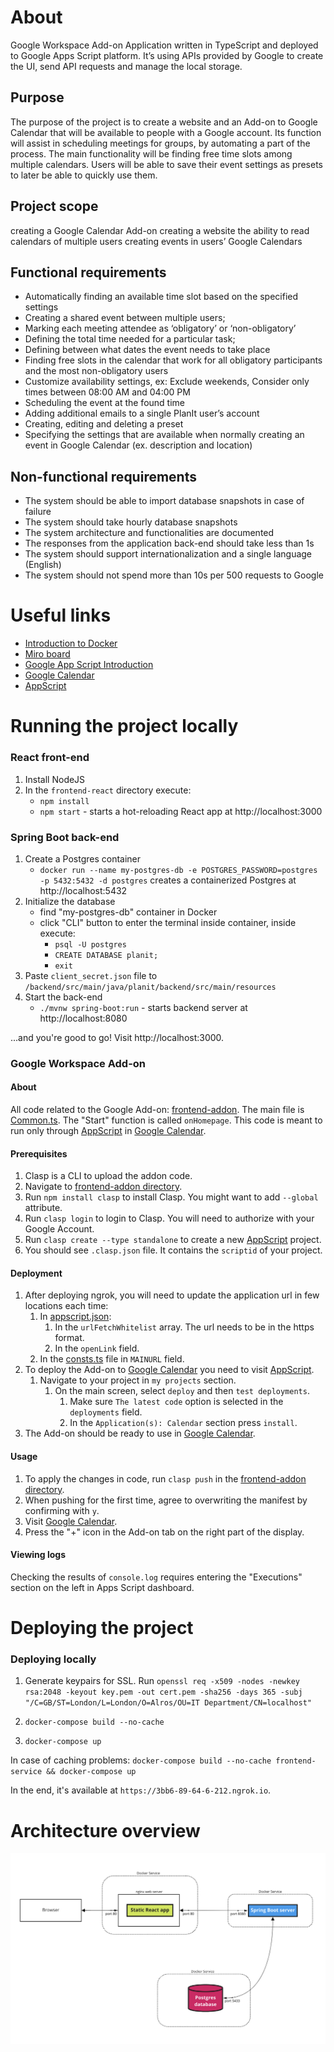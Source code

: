 # About

Google Workspace Add-on
Application written in TypeScript and deployed to Google Apps Script platform. It’s using APIs provided by Google to create the UI, send API requests and manage the local storage.

## Purpose
The purpose of the project is to create a website and an Add-on to Google Calendar that will be available to people with a Google account. Its function will assist in scheduling meetings for groups, by automating a part of the process. The main functionality will be finding free time slots among multiple calendars. Users will be able to save their event settings as presets to later be able to quickly use them.

## Project scope
creating a Google Calendar Add-on
creating a website
the ability to read calendars of multiple users
creating events in users’ Google Calendars

## Functional requirements
* Automatically finding an available time slot based on the specified settings
* Creating a shared event between multiple users;
* Marking each meeting attendee as ‘obligatory’ or ‘non-obligatory’
* Defining the total time needed for a particular task;
* Defining between what dates the event needs to take place
* Finding free slots in the calendar that work for all obligatory participants and the most non-obligatory users
* Customize availability settings, ex: Exclude weekends, Consider only times between 08:00 AM and 04:00 PM
* Scheduling the event at the found time
* Adding additional emails to a single PlanIt user’s account
* Creating, editing and deleting a preset
* Specifying the settings that are available when normally creating an event in Google Calendar (ex. description and location)
## Non-functional requirements
* The system should be able to import database snapshots in case of failure
* The system should take hourly database snapshots
* The system architecture and functionalities are documented
* The responses from the application back-end should take less than 1s
* The system should support internationalization and a single language (English)
* The system should not spend more than 10s per 500 requests to Google


# Useful links

- [Introduction to Docker](/docs/Docker.md)
- [Miro board](https://miro.com/app/board/uXjVPVOoQV0=/)
- [Google App Script Introduction](https://developers.google.com/apps-script)
- [Google Calendar](https://calendar.google.com/)
- [AppScript](https://script.google.com/)

# Running the project locally

### React front-end

1. Install NodeJS
2. In the `frontend-react` directory execute:
   - `npm install`
   - `npm start` - starts a hot-reloading React app at http://localhost:3000

### Spring Boot back-end

1. Create a Postgres container
   - `docker run --name my-postgres-db -e POSTGRES_PASSWORD=postgres -p 5432:5432 -d postgres` creates a containerized Postgres at http://localhost:5432
2. Initialize the database
   - find "my-postgres-db" container in Docker
   - click "CLI" button to enter the terminal inside container, inside execute:
     - `psql -U postgres`
     - `CREATE DATABASE planit;`
     - `exit`
3. Paste `client_secret.json` file to `/backend/src/main/java/planit/backend/src/main/resources`
4. Start the back-end
   - `./mvnw spring-boot:run` - starts backend server at http://localhost:8080

...and you're good to go! Visit http://localhost:3000.

### Google Workspace Add-on

#### About

All code related to the Google Add-on: [frontend-addon](frontend-addon). The main file is [Common.ts](frontend-addon/Common.ts). The "Start" function is called `onHomepage`. This code is meant to run only through [AppScript](https://script.google.com/) in [Google Calendar](https://calendar.google.com/).

#### Prerequisites

1. Clasp is a CLI to upload the addon code.
2. Navigate to [frontend-addon directory](frontend-addon).
3. Run `npm install clasp` to install Clasp. You might want to add `--global` attribute.
4. Run `clasp login` to login to Clasp. You will need to authorize with your Google Account.
5. Run `clasp create --type standalone` to create a new [AppScript](https://script.google.com/) project.
6. You should see `.clasp.json` file. It contains the `scriptid` of your project.

#### Deployment

1. After deploying ngrok, you will need to update the application url in few locations each time:
    1. In [appscript.json](frontend-addon/appsscript.json):
        1. In the `urlFetchWhitelist` array. The url needs to be in the https format.
        2. In the `openLink` field.
    2. In the [consts.ts](frontend-addon/consts.ts) file in `MAINURL` field.
2. To deploy the Add-on to [Google Calendar](https://calendar.google.com/) you need to visit [AppScript](https://script.google.com/).
    1. Navigate to your project in `my projects` section.
        1. On the main screen, select `deploy` and then `test deployments`.
            1. Make sure `The latest code` option is selected in the `deployments` field.
            2. In the `Application(s): Calendar` section press `install`.
3. The Add-on should be ready to use in [Google Calendar](https://calendar.google.com/).

#### Usage

1. To apply the changes in code, run `clasp push` in the [frontend-addon directory](frontend-addon).
2. When pushing for the first time, agree to overwriting the manifest by confirming with `y`.
3. Visit [Google Calendar](https://calendar.google.com/).
4. Press the "+" icon in the Add-on tab on the right part of the display.

#### Viewing logs

Checking the results of `console.log` requires entering the "Executions" section on the left in Apps Script dashboard.

# Deploying the project

### Deploying locally

1. Generate keypairs for SSL. Run `openssl req -x509 -nodes -newkey rsa:2048 -keyout key.pem -out cert.pem -sha256 -days 365 -subj "/C=GB/ST=London/L=London/O=Alros/OU=IT Department/CN=localhost"`

2. `docker-compose build --no-cache`
3. `docker-compose up`

In case of caching problems:
`docker-compose build --no-cache frontend-service && docker-compose up`

In the end, it's available at `https://3bb6-89-64-6-212.ngrok.io`.

# Architecture overview

![alt text](architecture.png)
